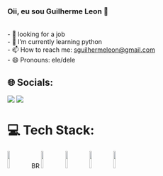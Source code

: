 ### Oii, eu sou Guilherme Leon 👋

<br>- 🔭 looking for a job<br>- 🐍 I’m currently learning python <br>- 📫 How to reach me: sguilhermeleon@gmail.com<br>- 😄 Pronouns: ele/dele<br>

## 🌐 Socials:
<div>
             <a href="https://instagram.com/leon_guilherme" target="_blank"><img src="https://img.shields.io/badge/-Instagram-%23E4405F?style=for-the-badge&logo=instagram&logoColor=white" target="_blank"></a>
            <a href="https://www.linkedin.com/in/guilhermeleon/" target="_blank"><img src="https://img.shields.io/badge/-LinkedIn-%230077B5?style=for-the-badge&logo=linkedin&logoColor=white" target="_blank"></a>
</div>

# 💻 Tech Stack:

<img src="https://cdn.jsdelivr.net/gh/devicons/devicon/icons/python/python-original-wordmark.svg" width="10%" height="10%" /> BR
<img src="https://cdn.jsdelivr.net/gh/devicons/devicon/icons/elixir/elixir-original-wordmark.svg" width="10%" height="10%"/>
<img src="https://cdn.jsdelivr.net/gh/devicons/devicon/icons/html5/html5-original-wordmark.svg" width="10%" height="10%" />
<img src="https://cdn.jsdelivr.net/gh/devicons/devicon/icons/css3/css3-original-wordmark.svg" width="10%" height="10%" />
<img src="https://cdn.jsdelivr.net/gh/devicons/devicon/icons/javascript/javascript-original.svg" width="10%" height="10%"/>
